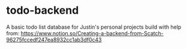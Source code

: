 # todo-backend

A basic todo list database for Justin's personal projects
build with help from: https://www.notion.so/Creating-a-backend-from-Scatch-96275fccedf247ea8932cc1ab3df0c43
